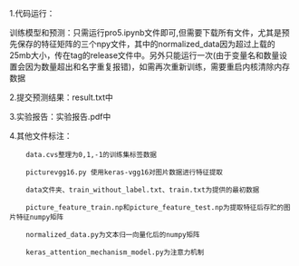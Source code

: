 1.代码运行：

训练模型和预测：只需运行pro5.ipynb文件即可,但需要下载所有文件，尤其是预先保存的特征矩阵的三个npy文件，其中的normalized_data因为超过上载的25mb大小，传在tag的release文件中。另外只能运行一次(由于变量名和数量设置会因为数量超出和名字重复报错)，如需再次重新训练，需要重启内核清除内存数据


2.提交预测结果：result.txt中


3.实验报告：实验报告.pdf中


4.其他文件标注：

        data.cvs整理为0,1,-1的训练集标签数据
        
        picturevgg16.py 使用keras-vgg16对图片数据进行特征提取
        
        data文件夹、train_without_label.txt、train.txt为提供的最初数据
        
        picture_feature_train.np和picture_feature_test.np为提取特征后存贮的图片特征numpy矩阵
        
        normalized_data.py为文本归一向量化后的numpy矩阵
        
        keras_attention_mechanism_model.py为注意力机制
        
